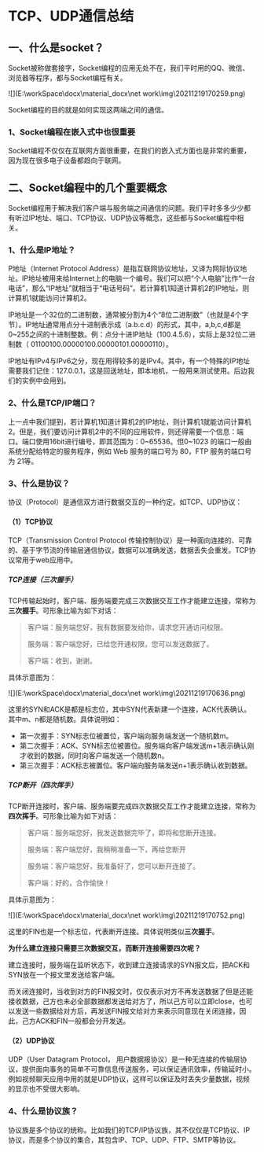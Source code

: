 # TCP、UDP通信总结

## 一、什么是socket？

Socket被称做套接字，Socket编程的应用无处不在，我们平时用的QQ、微信、浏览器等程序，都与Socket编程有关。

![](E:\workSpace\docx\material_docx\net work\img\20211219170259.png)

Socket编程的目的就是如何实现这两端之间的通信。

### 1、Socket编程在嵌入式中也很重要

Socket编程不仅仅在互联网方面很重要，在我们的嵌入式方面也是非常的重要，因为现在很多电子设备都趋向于联网。

## 二、Socket编程中的几个重要概念

Socket编程用于解决我们客户端与服务端之间通信的问题。我们平时多多少少都有听过IP地址、端口、TCP协议、UDP协议等概念，这些都与Socket编程中相关。

### 1、什么是IP地址？

P地址（Internet Protocol Address）是指互联网协议地址，又译为网际协议地址。IP地址被用来给Internet上的电脑一个编号。我们可以把“个人电脑”比作“一台电话”，那么“IP地址”就相当于“电话号码”。若计算机1知道计算机2的IP地址，则计算机1就能访问计算机2。

IP地址是一个32位的二进制数，通常被分割为4个“8位二进制数”（也就是4个字节）。IP地址通常用点分十进制表示成（a.b.c.d）的形式，其中，a,b,c,d都是0~255之间的十进制整数。例：点分十进IP地址（100.4.5.6），实际上是32位二进制数（
01100100.00000100.00000101.00000110）。

IP地址有IPv4与IPv6之分，现在用得较多的是IPv4。其中，有一个特殊的IP地址需要我们记住：127.0.0.1，这是回送地址，即本地机，一般用来测试使用。后边我们的实例中会用到。

### 2、什么是TCP/IP端口？

上一点中我们提到，若计算机1知道计算机2的IP地址，则计算机1就能访问计算机2。但是，我们要访问计算机2中的不同的应用软件，则还得需要一个信息：端口。端口使用16bit进行编号，即其范围为：0~65536。但0~1023 的端口一般由系统分配给特定的服务程序，例如 Web 服务的端口号为 80，FTP 服务的端口号为 21等。

### 3、什么是协议？

协议（Protocol）是通信双方进行数据交互的一种约定。如TCP、UDP协议：

#### （1）TCP协议

TCP（Transmission Control Protocol 传输控制协议）是一种面向连接的、可靠的、基于字节流的传输层通信协议，数据可以准确发送，数据丢失会重发。TCP协议常用于web应用中。

##### TCP连接（三次握手）

TCP传输起始时，客户端、服务端要完成三次数据交互工作才能建立连接，常称为**三次握手**。可形象比喻为如下对话：

> 客户端：服务端您好，我有数据要发给你，请求您开通访问权限。
>
> 服务端：客户端您好，已给您开通权限，您可以发送数据了。
>
> 客户端：收到，谢谢。

具体示意图为：

![](E:\workSpace\docx\material_docx\net work\img\20211219170636.png)

这里的SYN和ACK是都是标志位，其中SYN代表新建一个连接，ACK代表确认。其中m、n都是随机数。具体说明如：

- 第一次握手：SYN标志位被置位，客户端向服务端发送一个随机数m。
- 第二次握手：ACK、SYN标志位被置位。服务端向客户端发送m+1表示确认刚才收到的数据，同时向客户端发送一个随机数n。
- 第三次握手：ACK标志被置位。客户端向服务端发送n+1表示确认收到数据。

##### TCP断开（四次挥手）

TCP断开连接时，客户端、服务端要完成四次数据交互工作才能建立连接，常称为**四次挥手**。可形象比喻为如下对话：

> 客户端：服务端您好，我发送数据完毕了，即将和您断开连接。
>
> 服务端：客户端您好，我稍稍准备一下，再给您断开
>
> 服务端：客户端您好，我准备好了，您可以断开连接了。
>
> 客户端：好的，合作愉快！

具体示意图为：

![](E:\workSpace\docx\material_docx\net work\img\20211219170752.png)

这里的FIN也是一个标志位，代表断开连接。具体说明类似**三次握手**。

**为什么建立连接只需要三次数据交互，而断开连接需要四次呢？**

建立连接时，服务端在监听状态下，收到建立连接请求的SYN报文后，把ACK和SYN放在一个报文里发送给客户端。

而关闭连接时，当收到对方的FIN报文时，仅仅表示对方不再发送数据了但是还能接收数据，己方也未必全部数据都发送给对方了，所以己方可以立即close，也可以发送一些数据给对方后，再发送FIN报文给对方来表示同意现在关闭连接，因此，己方ACK和FIN一般都会分开发送。

#### （2）UDP协议

UDP（User Datagram Protocol， 用户数据报协议）是一种无连接的传输层协议，提供面向事务的简单不可靠信息传送服务，可以保证通讯效率，传输延时小。例如视频聊天应用中用的就是UDP协议，这样可以保证及时丢失少量数据，视频的显示也不受很大影响。

### 4、什么是协议族？

协议族是多个协议的统称。比如我们的TCP/IP协议族，其不仅仅是TCP协议、IP协议，而是多个协议的集合，其包含IP、TCP、UDP、FTP、SMTP等协议。
